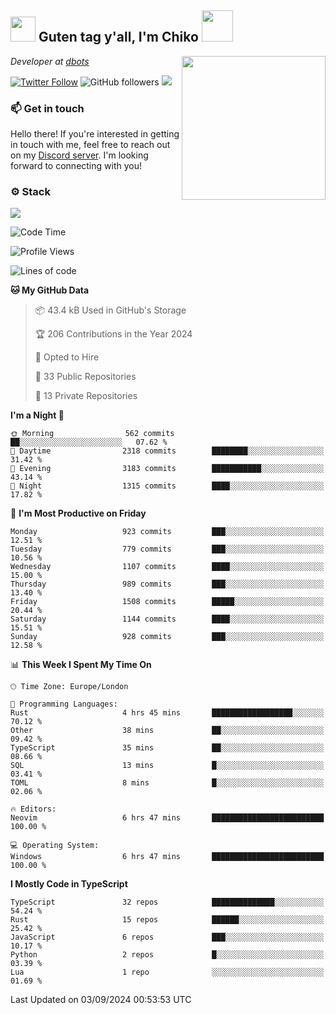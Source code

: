 <h2><img src="https://cdn.discordapp.com/emojis/1100181376730402906.gif?quality=lossless" width="40"> Guten tag y'all, I'm Chiko <img src="https://a.ppy.sh/15907233" width="50"></h2>
<a href="https://cataas.com"><img align='right' src="https://cataas.com/cat" width="230"></a>
<p><em>Developer at <a href="https://github.com/dbotsfun">dbots</a></em></p>

[![Twitter Follow](https://img.shields.io/twitter/follow/chikoxq?label=Follow)](https://twitter.com/intent/follow?screen_name=chikoxq)
![GitHub followers](https://img.shields.io/github/followers/chikof?label=Follow&style=social)
![](https://komarev.com/ghpvc/?username=chikof&color=blue)

### 📫 Get in touch
Hello there! If you're interested in getting in touch with me, feel free to reach out on my [Discord server](https://discord.gg/sejc7TnX6N). I'm looking forward to connecting with you!

### ⚙️ Stack
[![](https://skillicons.dev/icons?i=git,kubernetes,docker,js,ts,cloudflare,css,deno,express,graphql,html,mongodb,nestjs,py,react,apollo,bash,java,lua,nextjs,netlify,nodejs,ps,powershell,rust,neovim,tauri,sentry,postgres,tailwind,prisma,actix,workers)](https://skillicons.dev)

<!--START_SECTION:waka-->
![Code Time](http://img.shields.io/badge/Code%20Time-1%2C798%20hrs%2056%20mins-blue)

![Profile Views](http://img.shields.io/badge/Profile%20Views-0-blue)

![Lines of code](https://img.shields.io/badge/From%20Hello%20World%20I%27ve%20Written-6.4%20million%20lines%20of%20code-blue)

**🐱 My GitHub Data** 

> 📦 43.4 kB Used in GitHub's Storage 
 > 
> 🏆 206 Contributions in the Year 2024
 > 
> 💼 Opted to Hire
 > 
> 📜 33 Public Repositories 
 > 
> 🔑 13 Private Repositories 
 > 
**I'm a Night 🦉** 

```text
🌞 Morning                562 commits         ██░░░░░░░░░░░░░░░░░░░░░░░   07.62 % 
🌆 Daytime                2318 commits        ████████░░░░░░░░░░░░░░░░░   31.42 % 
🌃 Evening                3183 commits        ███████████░░░░░░░░░░░░░░   43.14 % 
🌙 Night                  1315 commits        ████░░░░░░░░░░░░░░░░░░░░░   17.82 % 
```
📅 **I'm Most Productive on Friday** 

```text
Monday                   923 commits         ███░░░░░░░░░░░░░░░░░░░░░░   12.51 % 
Tuesday                  779 commits         ███░░░░░░░░░░░░░░░░░░░░░░   10.56 % 
Wednesday                1107 commits        ████░░░░░░░░░░░░░░░░░░░░░   15.00 % 
Thursday                 989 commits         ███░░░░░░░░░░░░░░░░░░░░░░   13.40 % 
Friday                   1508 commits        █████░░░░░░░░░░░░░░░░░░░░   20.44 % 
Saturday                 1144 commits        ████░░░░░░░░░░░░░░░░░░░░░   15.51 % 
Sunday                   928 commits         ███░░░░░░░░░░░░░░░░░░░░░░   12.58 % 
```


📊 **This Week I Spent My Time On** 

```text
🕑︎ Time Zone: Europe/London

💬 Programming Languages: 
Rust                     4 hrs 45 mins       ██████████████████░░░░░░░   70.12 % 
Other                    38 mins             ██░░░░░░░░░░░░░░░░░░░░░░░   09.42 % 
TypeScript               35 mins             ██░░░░░░░░░░░░░░░░░░░░░░░   08.66 % 
SQL                      13 mins             █░░░░░░░░░░░░░░░░░░░░░░░░   03.41 % 
TOML                     8 mins              █░░░░░░░░░░░░░░░░░░░░░░░░   02.06 % 

🔥 Editors: 
Neovim                   6 hrs 47 mins       █████████████████████████   100.00 % 

💻 Operating System: 
Windows                  6 hrs 47 mins       █████████████████████████   100.00 % 
```

**I Mostly Code in TypeScript** 

```text
TypeScript               32 repos            ██████████████░░░░░░░░░░░   54.24 % 
Rust                     15 repos            ██████░░░░░░░░░░░░░░░░░░░   25.42 % 
JavaScript               6 repos             ███░░░░░░░░░░░░░░░░░░░░░░   10.17 % 
Python                   2 repos             █░░░░░░░░░░░░░░░░░░░░░░░░   03.39 % 
Lua                      1 repo              ░░░░░░░░░░░░░░░░░░░░░░░░░   01.69 % 
```




 Last Updated on 03/09/2024 00:53:53 UTC
<!--END_SECTION:waka-->


<!--
<p align="center">
     <a href="https://discord.gg/HhybNhchcC"><img src="https://invidget.switchblade.xyz/sejc7TnX6N" align="center" ><a>
</p> 
-->
